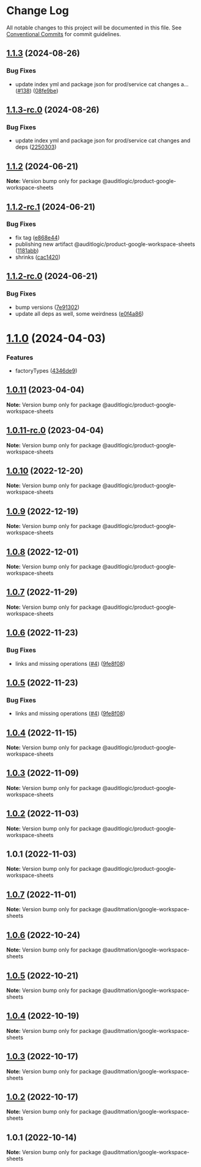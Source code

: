 # Change Log

All notable changes to this project will be documented in this file.
See [Conventional Commits](https://conventionalcommits.org) for commit guidelines.

## [1.1.3](https://github.com/auditlogic/product/compare/@auditlogic/product-google-workspace-sheets@1.1.2...@auditlogic/product-google-workspace-sheets@1.1.3) (2024-08-26)


### Bug Fixes

* update index yml and package json for prod/service cat changes a… ([#138](https://github.com/auditlogic/product/issues/138)) ([08fe9be](https://github.com/auditlogic/product/commit/08fe9beb1c8457462a19bc69caa02e6212d97e1a))





## [1.1.3-rc.0](https://github.com/auditlogic/product/compare/@auditlogic/product-google-workspace-sheets@1.1.2...@auditlogic/product-google-workspace-sheets@1.1.3-rc.0) (2024-08-26)


### Bug Fixes

* update index yml and package json for prod/service cat changes and deps ([2250303](https://github.com/auditlogic/product/commit/225030363a363608240135b7ebed386b28f01e4b))





## [1.1.2](https://github.com/auditlogic/product/compare/@auditlogic/product-google-workspace-sheets@1.1.2-rc.1...@auditlogic/product-google-workspace-sheets@1.1.2) (2024-06-21)

**Note:** Version bump only for package @auditlogic/product-google-workspace-sheets





## [1.1.2-rc.1](https://github.com/auditlogic/product/compare/@auditlogic/product-google-workspace-sheets@1.1.2-rc.0...@auditlogic/product-google-workspace-sheets@1.1.2-rc.1) (2024-06-21)


### Bug Fixes

* fix tag ([e868e44](https://github.com/auditlogic/product/commit/e868e44dd76c86e614190ce1ee084d2a56319e37))
* publishing new artifact @auditlogic/product-google-workspace-sheets ([1181abb](https://github.com/auditlogic/product/commit/1181abb9047fdf4f08781feb5f2e15b4c982fe54))
* shrinks ([cac1420](https://github.com/auditlogic/product/commit/cac14200fefcd8183ab69fe89a47bd3f70f563e9))





## [1.1.2-rc.0](https://github.com/auditlogic/product/compare/@auditlogic/product-google-workspace-sheets@1.1.0...@auditlogic/product-google-workspace-sheets@1.1.2-rc.0) (2024-06-21)


### Bug Fixes

* bump versions ([7e91302](https://github.com/auditlogic/product/commit/7e913023b8b312150ed7762c32fbbe616be71de5))
* update all deps as well, some weirdness ([e0f4a86](https://github.com/auditlogic/product/commit/e0f4a864714e2d3de6bbf3da014d5312fe53be2f))





# [1.1.0](https://github.com/auditlogic/product/compare/@auditlogic/product-google-workspace-sheets@1.0.11...@auditlogic/product-google-workspace-sheets@1.1.0) (2024-04-03)


### Features

* factoryTypes ([4346de9](https://github.com/auditlogic/product/commit/4346de92693aee892fccf725338ffc7b80ab182b))





## [1.0.11](https://github.com/auditlogic/product/compare/@auditlogic/product-google-workspace-sheets@1.0.10...@auditlogic/product-google-workspace-sheets@1.0.11) (2023-04-04)

**Note:** Version bump only for package @auditlogic/product-google-workspace-sheets





## [1.0.11-rc.0](https://github.com/auditlogic/product/compare/@auditlogic/product-google-workspace-sheets@1.0.10...@auditlogic/product-google-workspace-sheets@1.0.11-rc.0) (2023-04-04)

**Note:** Version bump only for package @auditlogic/product-google-workspace-sheets





## [1.0.10](https://github.com/auditlogic/product/compare/@auditlogic/product-google-workspace-sheets@1.0.9...@auditlogic/product-google-workspace-sheets@1.0.10) (2022-12-20)

**Note:** Version bump only for package @auditlogic/product-google-workspace-sheets





## [1.0.9](https://github.com/auditlogic/product/compare/@auditlogic/product-google-workspace-sheets@1.0.8...@auditlogic/product-google-workspace-sheets@1.0.9) (2022-12-19)

**Note:** Version bump only for package @auditlogic/product-google-workspace-sheets





## [1.0.8](https://github.com/auditlogic/product/compare/@auditlogic/product-google-workspace-sheets@1.0.7...@auditlogic/product-google-workspace-sheets@1.0.8) (2022-12-01)

**Note:** Version bump only for package @auditlogic/product-google-workspace-sheets





## [1.0.7](https://github.com/auditlogic/product/compare/@auditlogic/product-google-workspace-sheets@1.0.6...@auditlogic/product-google-workspace-sheets@1.0.7) (2022-11-29)

**Note:** Version bump only for package @auditlogic/product-google-workspace-sheets





## [1.0.6](https://github.com/auditlogic/product/compare/@auditlogic/product-google-workspace-sheets@1.0.4...@auditlogic/product-google-workspace-sheets@1.0.6) (2022-11-23)


### Bug Fixes

* links and missing operations ([#4](https://github.com/auditlogic/product/issues/4)) ([9fe8f08](https://github.com/auditlogic/product/commit/9fe8f08fe7c57fdb79f991ac35bd6ac2e7dcad38))





## [1.0.5](https://github.com/auditlogic/product/compare/@auditlogic/product-google-workspace-sheets@1.0.4...@auditlogic/product-google-workspace-sheets@1.0.5) (2022-11-23)


### Bug Fixes

* links and missing operations ([#4](https://github.com/auditlogic/product/issues/4)) ([9fe8f08](https://github.com/auditlogic/product/commit/9fe8f08fe7c57fdb79f991ac35bd6ac2e7dcad38))





## [1.0.4](https://github.com/auditlogic/product/compare/@auditlogic/product-google-workspace-sheets@1.0.3...@auditlogic/product-google-workspace-sheets@1.0.4) (2022-11-15)

**Note:** Version bump only for package @auditlogic/product-google-workspace-sheets





## [1.0.3](https://github.com/auditlogic/product/compare/@auditlogic/product-google-workspace-sheets@1.0.2...@auditlogic/product-google-workspace-sheets@1.0.3) (2022-11-09)

**Note:** Version bump only for package @auditlogic/product-google-workspace-sheets





## [1.0.2](https://github.com/auditlogic/product/compare/@auditlogic/product-google-workspace-sheets@1.0.1...@auditlogic/product-google-workspace-sheets@1.0.2) (2022-11-03)

**Note:** Version bump only for package @auditlogic/product-google-workspace-sheets





## 1.0.1 (2022-11-03)

**Note:** Version bump only for package @auditlogic/product-google-workspace-sheets





## [1.0.7](https://github.com/auditmation/store-content/compare/@auditmation/google-workspace-sheets@1.0.6...@auditmation/google-workspace-sheets@1.0.7) (2022-11-01)

**Note:** Version bump only for package @auditmation/google-workspace-sheets





## [1.0.6](https://github.com/auditmation/store-content/compare/@auditmation/google-workspace-sheets@1.0.5...@auditmation/google-workspace-sheets@1.0.6) (2022-10-24)

**Note:** Version bump only for package @auditmation/google-workspace-sheets





## [1.0.5](https://github.com/auditmation/store-content/compare/@auditmation/google-workspace-sheets@1.0.4...@auditmation/google-workspace-sheets@1.0.5) (2022-10-21)

**Note:** Version bump only for package @auditmation/google-workspace-sheets





## [1.0.4](https://github.com/auditmation/store-content/compare/@auditmation/google-workspace-sheets@1.0.3...@auditmation/google-workspace-sheets@1.0.4) (2022-10-19)

**Note:** Version bump only for package @auditmation/google-workspace-sheets





## [1.0.3](https://github.com/auditmation/store-content/compare/@auditmation/google-workspace-sheets@1.0.2...@auditmation/google-workspace-sheets@1.0.3) (2022-10-17)

**Note:** Version bump only for package @auditmation/google-workspace-sheets





## [1.0.2](https://github.com/auditmation/store-content/compare/@auditmation/google-workspace-sheets@1.0.1...@auditmation/google-workspace-sheets@1.0.2) (2022-10-17)

**Note:** Version bump only for package @auditmation/google-workspace-sheets





## 1.0.1 (2022-10-14)

**Note:** Version bump only for package @auditmation/google-workspace-sheets

